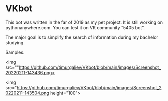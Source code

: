 # VKbot

This bot was written in the far of 2019 as my pet project. It is still working on pythonanywhere.com. You can test it on VK community “5405 bot”. 

The major goal is to simplify the search of information during my bachelor studying. 

Samples.

<img src=""https://github.com/timurgaliev/VKbot/blob/main/images/Screenshot_20220211-143436.png>

<img src="https://github.com/timurgaliev/VKbot/blob/main/images/Screenshot_20220211-143504.png  height="100">

